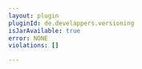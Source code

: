 ```yaml
---
layout: plugin
pluginId: de.develappers.versioning
isJarAvailable: true
error: NONE
violations: []

---
```

